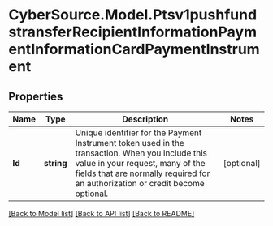 # CyberSource.Model.Ptsv1pushfundstransferRecipientInformationPaymentInformationCardPaymentInstrument
## Properties

Name | Type | Description | Notes
------------ | ------------- | ------------- | -------------
**Id** | **string** | Unique identifier for the Payment Instrument token used in the transaction. When you include this value in your request, many of the fields that are normally required for an authorization or credit become optional.  | [optional] 

[[Back to Model list]](../README.md#documentation-for-models) [[Back to API list]](../README.md#documentation-for-api-endpoints) [[Back to README]](../README.md)

